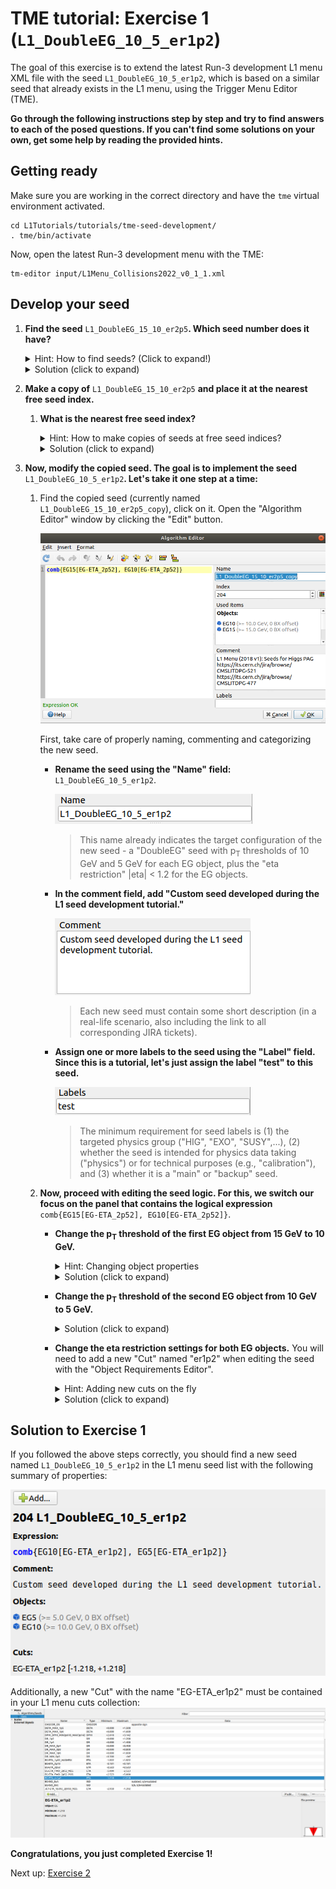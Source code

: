 # TME tutorial: Exercise 1 (`L1_DoubleEG_10_5_er1p2`)

The goal of this exercise is to extend the latest Run-3 development L1 menu XML file
with the seed `L1_DoubleEG_10_5_er1p2`, which is based on a similar seed that already exists in the L1 menu, using the Trigger Menu Editor (TME).

**Go through the following instructions step by step and try to find answers to each of the posed questions. If you can't find some solutions on your own, get some help by reading the provided hints.**

## Getting ready

Make sure you are working in the correct directory and have the `tme` virtual
environment activated.
```
cd L1Tutorials/tutorials/tme-seed-development/
. tme/bin/activate
```

Now, open the latest Run-3 development menu with the TME:
```
tm-editor input/L1Menu_Collisions2022_v0_1_1.xml
```

## Develop your seed
1. **Find the seed** `L1_DoubleEG_15_10_er2p5`**. Which seed number does it have?**
    <details>
    <summary>Hint: How to find seeds? (Click to expand!)</summary>

    A seed can be found many ways. The easiest method is to search for it using
    the "Filter" field above the seed list (in the top right area, above the seed list).
    </details>


    <details>
    <summary>Solution (click to expand)</summary>

    The seed `L1_DoubleEG_15_10_er2p5` has the **number 205**.

    ![Original seed](images/ex1_original-seed.png)
    </details>

1. **Make a copy of** `L1_DoubleEG_15_10_er2p5` **and place it at the nearest free seed index.**
    1. **What is the nearest free seed index?**
        <details>
        <summary>Hint: How to make copies of seeds at free seed indices?</summary>

        Click the source seed `L1_DoubleEG_15_10_er2p5`. In the detailed view that appeared in the lower half of the TME window, click "Copy".

        ![Original seed](images/ex1_original-seed.png)

        A copy dialog will open. The field "Index" contains the target seed index. You can use the "Select index" button ![Select index button](images/tme_index-button.png) next to the field to identify the nearest free index.
        </details>

        <details>
        <summary>Solution (click to expand)</summary>

        The nearest free seed index is 204. Here is where we place the seed copy.

        ![Seed index](images/ex1_seed-index.png)

        The resulting seed copy should appear above the original seed:

        ![Copied seed](images/ex1_original-seed-copy.png)
        </details>

1. **Now, modify the copied seed. The goal is to implement the seed** `L1_DoubleEG_10_5_er1p2`**. Let's take it one step at a time:**
    1. Find the copied seed (currently named `L1_DoubleEG_15_10_er2p5_copy`), click on it. Open the "Algorithm Editor" window by clicking the "Edit" button.

        ![Alogirthms editor](images/ex1_algorithms-editor.png)

        First, take care of properly naming, commenting and categorizing the new seed.
        * **Rename the seed using the "Name" field:** `L1_DoubleEG_10_5_er1p2`.

            ![Seed name](images/ex1_seed-name.png)
        
            > This name already indicates the target configuration of the new seed - a "DoubleEG" seed with p<sub>T</sub> thresholds of 10 GeV and 5 GeV for each EG object, plus the "eta restriction" |eta| < 1.2 for the EG objects.

        * **In the comment field, add "Custom seed developed during the L1 seed development tutorial."**

            ![Seed comment](images/ex1_seed-comment.png)

            > Each new seed must contain some short description (in a real-life scenario, also including the link to all corresponding JIRA tickets).

        * **Assign one or more labels to the seed using the "Label" field. Since this is a tutorial, let's just assign the label "test" to this seed.**

            ![Seed label](images/ex1_seed-label.png)

            > The minimum requirement for seed labels is (1) the targeted physics group ("HIG", "EXO", "SUSY",...), (2) whether the seed is intended for physics data taking ("physics") or for technical purposes (e.g., "calibration"), and (3) whether it is a "main" or "backup" seed.

    1. **Now, proceed with editing the seed logic. For this, we switch our focus on the panel that contains the logical expression** `comb{EG15[EG-ETA_2p52], EG10[EG-ETA_2p52]}`.

        * **Change the p<sub>T</sub> threshold of the first EG object from 15 GeV to 10 GeV.**
            <details>
            <summary>Hint: Changing object properties</summary>

            The most transparent way to change object properties is to (1) put the cursor on the object by clicking somewhere within the "EG15" string

            ![Selecting object](images/ex1_select-object.png)
            
            and (2) then use the "Edit Object" button ![Edit object](images/tme_edit-object-button.png) in the menu.

            The "Object Requirement Editor" window opens. Find the field that reads "15.0 GeV" and adjust its value to "10.0 GeV". Confirm by clicking "OK".

            ![Adjust pT](images/ex1_edit-object-pt.png)
            </details>
            
            <details>
            <summary>Solution (click to expand)</summary>

            The logical expression should now read
            ```
            comb{EG10[EG-ETA_2p52], EG10[EG-ETA_2p52]}
            ```
            (i.e., `EG15` of the first EG object changed into `EG10`).
            </details>

        * **Change the p<sub>T</sub> threshold of the second EG object from 10 GeV to 5 GeV.**
            <details>
            <summary>Solution (click to expand)</summary>

            The procedure of changing the second EG object properties is analogous to the the previous step.

            Now that you already know how the logical expression should change, you could also just "type" your changes directly into the logical expression string.

            In any case, the updated expression should now read
            ```
            comb{EG10[EG-ETA_2p52], EG5[EG-ETA_2p52]}`
            ```

        * **Change the eta restriction settings for both EG objects.** You will need to add a new "Cut" named "er1p2" when editing the seed with the "Object Requirements Editor".
            <details>
            <summary>Hint: Adding new cuts on the fly</summary>

            New cuts can be added on the fly by opening the "Object Requirements Editor" (by putting the mouse cursor on top of the "EG-ETA_er2p5" expression and clicking the the "Edit Object" button) and subsequently pushing the "Add" button in the bottom center of the window.

            The "Add" button opens the "Cut Editor". In its left panel, toggle "EG" and select the "ETA" cut type. Assign the suffix "er1p2" using the name field in the top center. Now use the up/down buttons to adjust the minimum and maximum values of this |eta| requirement.
            > The nearest available threshold is -1.218 and +1.218. At L1, the values of variables are discrete and cannot assume any arbitrary value from the continuum.

            ![New cut](images/ex1_new-cut.png)

            Finally, click "OK" and select the new cut from the list in the Object Requirements Editor. Confirm with "OK".

            For the second EG object, the "er1p2" cut does not need to be created again. Just identify it in the cut list in the Object Requirements Editor and select it.
            </details>

            <details>
            <summary>Solution (click to expand)</summary>

            The logical expression should now read
            ```
            comb{EG10[EG-ETA_1p2], EG5[EG-ETA_1p2]}`
            ```
            Also, the corresponding cut "EG-ETA_1p2" should be contained in the list of Cuts of the L1 menu XML. You can close the Algorithm Editor by clicking "OK" and check the "Cuts" in the menu on the left.

            ![Cuts menu](images/tme_cuts-menu.png)
            </details>

## Solution to Exercise 1

If you followed the above steps correctly, you should find a new seed named `L1_DoubleEG_10_5_er1p2` in the L1 menu seed list with the following summary of properties:

![Solution to Exercise 1 (new seed)](images/ex1_solution.png)

Additionally, a new "Cut" with the name "EG-ETA_er1p2" must be contained in your L1 menu cuts collection:
![Solution to Exercise 1 (new cut)](images/ex1_cuts.png)

**Congratulations, you just completed Exercise 1!**

Next up: [Exercise 2](exercise-2.md)

